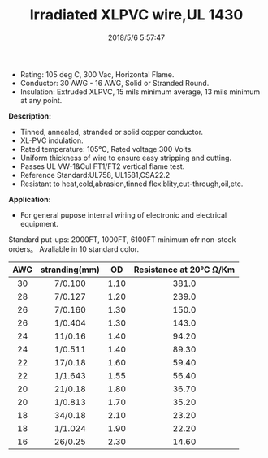 ﻿---
layout: post 
title: Irradiated XLPVC wire,UL 1430 
tags: XLPVC,Hookup-Wire
categories: wire-cable
overview: Irradiated XLPVC wire,UL 1430 
series: FN10
part_number: 10-1430-0
thumb_img: 
small_img: static/202105/14-20210603.jpg
date: 2018/5/6 5:57:47
---


* Rating: 105 deg C, 300 Vac, Horizontal Flame.
* Conductor: 30 AWG - 16 AWG, Solid or Stranded Round.
* Insulation: Extruded XLPVC, 15 mils minimum average, 13 mils minimum at any point.

__Description:__

* Tinned, annealed, stranded or solid copper conductor.
* XL-PVC indulation.
* Rated temperature: 105℃, Rated voltage:300 Volts.
* Uniform thickness of wire to ensure easy stripping and cutting.
* Passes UL VW-1&Cul FT1/FT2 vertical flame test.
* Reference Standard:UL758, UL1581,CSA22.2 
* Resistant to heat,cold,abrasion,tinned flexiblity,cut-through,oil,etc.

__Application:__

* For general pupose internal wiring of electronic and electrical equipment.

Standard put-ups: 2000FT, 1000FT, 6100FT minimum ofr non-stock orders。
Avaliable in 10 standard color. 


AWG | stranding(mm) | OD | Resistance at 20℃ Ω/Km
:-: | :-: | :-:  | :-: 
30 | 7/0.100 | 1.10 | 381.0
28 | 7/0.127 | 1.20 | 239.0
26 | 7/0.160 | 1.30 | 150.0
26 | 1/0.404 | 1.30 | 143.0
24 | 11/0.16 | 1.40 | 94.20
24 | 1/0.511 | 1.40 | 89.30
22 | 17/0.18 | 1.60 | 59.40
22 | 1/1.643 | 1.55 | 56.40
20 | 21/0.18 | 1.80 | 36.70
20 | 1/0.813 | 1.70 | 35.20
18 | 34/0.18 | 2.10 | 23.20
18 | 1/1.024 | 1.90 | 22.20
16 | 26/0.25 | 2.30 | 14.60
